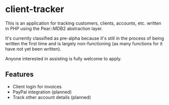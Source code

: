 # client-tracker

This is an application for tracking customers, clients, accounts, etc. written in PHP using the Pear::MDB2 abstraction layer.

It's currently classified as pre-alpha because it's still in the process of being written the first time and is largely non-functioning (as many functions for it have not yet been written).

Anyone interested in assisting is fully welcome to apply.

## Features

* Client login for invoices
* PayPal integration (planned)
* Track other account details (planned)
